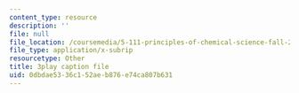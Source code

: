 ```yaml
---
content_type: resource
description: ''
file: null
file_location: /coursemedia/5-111-principles-of-chemical-science-fall-2008/0dbdae5336c152aeb876e74ca807b631_rGAcOfOZToA.vtt
file_type: application/x-subrip
resourcetype: Other
title: 3play caption file
uid: 0dbdae53-36c1-52ae-b876-e74ca807b631
---
```

